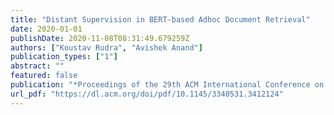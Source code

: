 ```yaml
---
title: "Distant Supervision in BERT-based Adhoc Document Retrieval"
date: 2020-01-01
publishDate: 2020-11-08T08:31:49.679259Z
authors: ["Koustav Rudra", "Avishek Anand"]
publication_types: ["1"]
abstract: ""
featured: false
publication: "*Proceedings of the 29th ACM International Conference on Information & Knowledge Management*"
url_pdf: "https://dl.acm.org/doi/pdf/10.1145/3340531.3412124"
---
```


